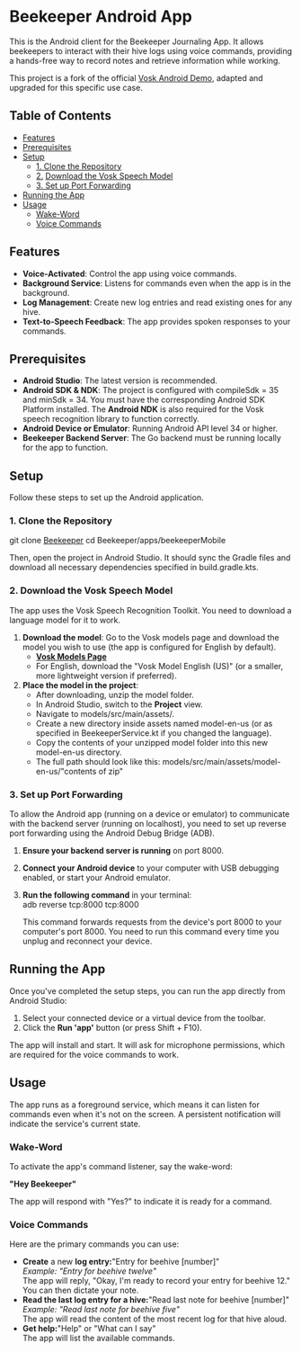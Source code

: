 # **Beekeeper Android App**

This is the Android client for the Beekeeper Journaling App. It allows beekeepers to interact with their hive logs using voice commands, providing a hands-free way to record notes and retrieve information while working.

This project is a fork of the official [Vosk Android Demo](https://github.com/alphacep/vosk-android-demo), adapted and upgraded for this specific use case.

## **Table of Contents**

* [Features](#bookmark=id.gne23h99x2ji)  
* [Prerequisites](#bookmark=id.ym3rzpvu0epi)  
* [Setup](#bookmark=id.qctlh42avniu)  
  * [1\. Clone the Repository](#bookmark=id.eavrm0jutald)  
  * [2\.](#bookmark=id.42xgau13yics) [Download the Vosk Speech Model](#bookmark=id.42xgau13yics)  
  * [3\. Set up Port Forwarding](#bookmark=id.uqg5b2diwet7)  
* [Running the App](#bookmark=id.fin5bztmhcye)  
* [Usage](#bookmark=id.xij2cvdra0j0)  
  * [Wake-Word](#bookmark=id.4be6xbleqmet)  
  * [Voice Commands](#bookmark=id.ogmuc4tftn5q)

## **Features**

* **Voice-Activated**: Control the app using voice commands.  
* **Background Service**: Listens for commands even when the app is in the background.  
* **Log Management**: Create new log entries and read existing ones for any hive.  
* **Text-to-Speech Feedback**: The app provides spoken responses to your commands.

## **Prerequisites**

* **Android Studio**: The latest version is recommended.  
* **Android SDK & NDK**: The project is configured with compileSdk \= 35 and minSdk \= 34\. You must have the corresponding Android SDK Platform installed. The **Android NDK** is also required for the Vosk speech recognition library to function correctly.  
* **Android Device or Emulator**: Running Android API level 34 or higher.  
* **Beekeeper Backend Server**: The Go backend must be running locally for the app to function.

## **Setup**

Follow these steps to set up the Android application.

### **1\. Clone the Repository**

git clone [Beekeeper](https://github.com/Shraggen/Beekeeper)
cd Beekeeper/apps/beekeeperMobile

Then, open the project in Android Studio. It should sync the Gradle files and download all necessary dependencies specified in build.gradle.kts.

### **2\. Download the Vosk Speech Model**

The app uses the Vosk Speech Recognition Toolkit. You need to download a language model for it to work.

1. **Download the model**: Go to the Vosk models page and download the model you wish to use (the app is configured for English by default).  
   * [**Vosk Models Page**](https://alphacephei.com/vosk/models)  
   * For English, download the "Vosk Model English (US)" (or a smaller, more lightweight version if preferred).  
2. **Place the model in the project**:  
   * After downloading, unzip the model folder.  
   * In Android Studio, switch to the **Project** view.  
   * Navigate to models/src/main/assets/.  
   * Create a new directory inside assets named model-en-us (or as specified in BeekeeperService.kt if you changed the language).  
   * Copy the contents of your unzipped model folder into this new model-en-us directory.
   * The full path should look like this: models/src/main/assets/model-en-us/"contents of zip"

### **3\. Set up Port Forwarding**

To allow the Android app (running on a device or emulator) to communicate with the backend server (running on localhost), you need to set up reverse port forwarding using the Android Debug Bridge (ADB).

1. **Ensure your backend server is running** on port 8000\.  
2. **Connect your Android device** to your computer with USB debugging enabled, or start your Android emulator.  
3. **Run the following command** in your terminal:  
   adb reverse tcp:8000 tcp:8000

   This command forwards requests from the device's port 8000 to your computer's port 8000\. You need to run this command every time you unplug and reconnect your device.

## **Running the App**

Once you've completed the setup steps, you can run the app directly from Android Studio:

1. Select your connected device or a virtual device from the toolbar.  
2. Click the **Run 'app'** button (or press Shift \+ F10).

The app will install and start. It will ask for microphone permissions, which are required for the voice commands to work.

## **Usage**

The app runs as a foreground service, which means it can listen for commands even when it's not on the screen. A persistent notification will indicate the service's current state.

### **Wake-Word**

To activate the app's command listener, say the wake-word:

**"Hey Beekeeper"**

The app will respond with "Yes?" to indicate it is ready for a command.

### **Voice Commands**

Here are the primary commands you can use:

* **Create** a new **log entry:**"Entry for beehive \[number\]"  
  *Example: "Entry for beehive twelve"*  
  The app will reply, "Okay, I'm ready to record your entry for beehive 12." You can then dictate your note.  
* **Read the last log entry for a hive:**"Read last note for beehive \[number\]"  
  *Example: "Read last note for beehive five"*  
  The app will read the content of the most recent log for that hive aloud.  
* **Get help:**"Help" or "What can I say"  
  The app will list the available commands. 